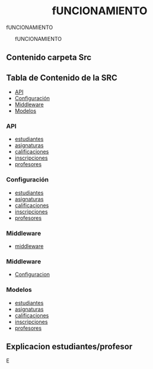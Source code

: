 <h1 align="center">fUNCIONAMIENTO</h1>
<P font-weight="bold">fUNCIONAMIENTO</p>

<UL>fUNCIONAMIENTO</UL>
<h2 align="left">Contenido carpeta Src</h2>

## Tabla de Contenido de la SRC
- [API](#api)
- [Configuración](#config)
- [Middleware](#/middleware)
- [Modelos](#models)
### API
- [estudiantes](src/api/estudiantes/index.php)
- [asignaturas](src/api/asignaturas/index.php)
- [calificaciones](src/api/calificaciones/index.php)
- [inscripciones](src/api/inscripciones/index.php)
- [profesores](src/api/profesores/index.php)
### Configuración
- [estudiantes](src/api/estudiantes/index.php)
- [asignaturas](src/api/asignaturas/index.php)
- [calificaciones](src/api/calificaciones/index.php)
- [inscripciones](src/api/inscripciones/index.php)
- [profesores](src/api/profesores/index.php)
### Middleware
- [middleware](src/middleware/config.php)
### Middleware
- [Configuracion](src/config/config.php)
### Modelos
- [estudiantes](src/api/estudiantes/estudiantes.php)
- [asignaturas](src/api/asignaturas/asignaturas.php)
- [calificaciones](src/api/calificaciones/calificaciones.php)
- [inscripciones](src/api/inscripciones/inscripciones.php)
- [profesores](src/api/profesores/profesores.php)
  

<h2 align="left">Explicacion estudiantes/profesor</h2>
E
